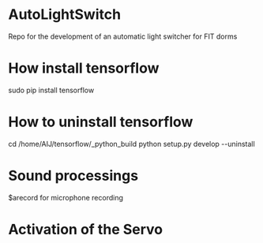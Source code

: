 # AutoLightSwitch
Repo for the development of an automatic light switcher for FIT dorms

# How install tensorflow
  sudo pip install tensorflow
  
# How to uninstall tensorflow
  cd /home/AIJ/tensorflow/_python_build
  python setup.py develop --uninstall

# Sound processings
  $arecord for microphone recording
# Activation of the Servo
